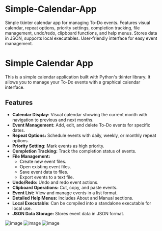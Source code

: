 # Simple-Calendar-App
Simple tkinter calendar app for managing To-Do events. Features visual calendar, repeat options, priority settings, completion tracking, file management, undo/redo, clipboard functions, and help menus. Stores data in JSON, supports local executables. User-friendly interface for easy event management.

# Simple Calendar App

This is a simple calendar application built with Python's tkinter library. It allows you to manage your To-Do events with a graphical calendar interface.

## Features

- **Calendar Display:** Visual calendar showing the current month with navigation to previous and next months.
- **Event Management:** Add, edit, and delete To-Do events for specific dates.
- **Repeat Options:** Schedule events with daily, weekly, or monthly repeat options.
- **Priority Setting:** Mark events as high priority.
- **Completion Tracking:** Track the completion status of events.
- **File Management:**
    - Create new event files.
    - Open existing event files.
    - Save event data to files.
    - Export events to a text file.
- **Undo/Redo:** Undo and redo event actions.
- **Clipboard Operations:** Cut, copy, and paste events.
- **Event List:** View and manage events in a list format.
- **Detailed Help Menus:** Includes About and Manual sections.
- **Local Executable:** Can be compiled into a standalone executable for local use.
- **JSON Data Storage:** Stores event data in JSON format.

![image](https://github.com/user-attachments/assets/01f27b53-f320-491a-9002-924a00e1d826)
![image](https://github.com/user-attachments/assets/a1d60fb8-4f50-4ed8-9818-5c9b0c1c297e)
![image](https://github.com/user-attachments/assets/5ad4afd3-3fe5-410d-ba11-7b1f5ac15b09)
